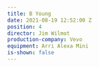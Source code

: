 ```yaml
---
title: B Young
date: 2021-08-19 12:52:00 Z
position: 4
director: Jim Wilmot
production-company: Vevo
equipment: Arri Alexa Mini
is-shown: false
---
```


